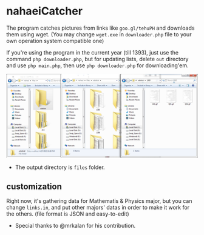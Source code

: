 # nahaeiCatcher 
The program catches pictures from links like `goo.gl/tehuPH` and downloads them using wget. (You may change `wget.exe` in `downloader.php` file to your own operation system compatible one)

If you're using the program in the current year (till 1393), just use the command `php downloader.php`, but for updating lists, delete `out` directory and use `php main.php`, then use `php downloader.php` for downloading'em.

![alt ExampleOutput](https://raw.githubusercontent.com/mtp1376/nahaeiCatcher/master/example.png)

- The output directory is `files` folder.

## customization
Right now, it's gathering data for Mathematis & Physics major, but you can change `links.in`, and put other majors' datas in order to make it work for the others. (file format is JSON and easy-to-edit)

* Special thanks to @mrkalan for his contribution.
